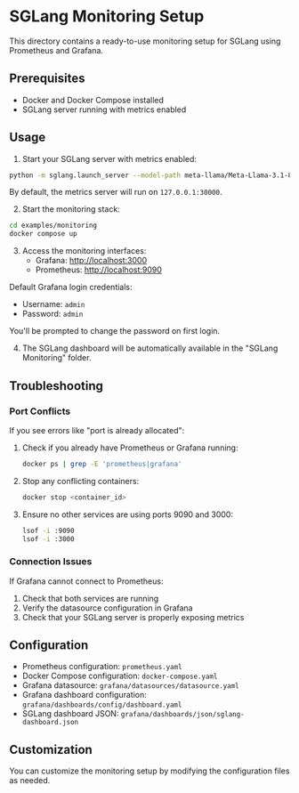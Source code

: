 # SGLang Monitoring Setup

This directory contains a ready-to-use monitoring setup for SGLang using Prometheus and Grafana.

## Prerequisites

- Docker and Docker Compose installed
- SGLang server running with metrics enabled

## Usage

1. Start your SGLang server with metrics enabled:

```bash
python -m sglang.launch_server --model-path meta-llama/Meta-Llama-3.1-8B-Instruct --port 30000 --enable-metrics
```

By default, the metrics server will run on `127.0.0.1:30000`.

2. Start the monitoring stack:

```bash
cd examples/monitoring
docker compose up
```

3. Access the monitoring interfaces:
   - Grafana: [http://localhost:3000](http://localhost:3000)
   - Prometheus: [http://localhost:9090](http://localhost:9090)

Default Grafana login credentials:
- Username: `admin`
- Password: `admin`

You'll be prompted to change the password on first login.

4. The SGLang dashboard will be automatically available in the "SGLang Monitoring" folder.

## Troubleshooting

### Port Conflicts
If you see errors like "port is already allocated":

1. Check if you already have Prometheus or Grafana running:
   ```bash
   docker ps | grep -E 'prometheus|grafana'
   ```

2. Stop any conflicting containers:
   ```bash
   docker stop <container_id>
   ```

3. Ensure no other services are using ports 9090 and 3000:
   ```bash
   lsof -i :9090
   lsof -i :3000
   ```

### Connection Issues
If Grafana cannot connect to Prometheus:
1. Check that both services are running
2. Verify the datasource configuration in Grafana
3. Check that your SGLang server is properly exposing metrics

## Configuration

- Prometheus configuration: `prometheus.yaml`
- Docker Compose configuration: `docker-compose.yaml`
- Grafana datasource: `grafana/datasources/datasource.yaml`
- Grafana dashboard configuration: `grafana/dashboards/config/dashboard.yaml`
- SGLang dashboard JSON: `grafana/dashboards/json/sglang-dashboard.json`

## Customization

You can customize the monitoring setup by modifying the configuration files as needed.
